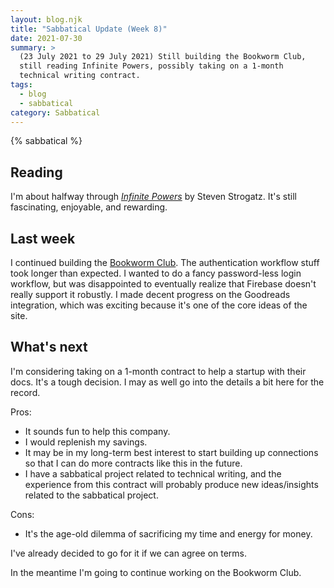 ```yaml
---
layout: blog.njk
title: "Sabbatical Update (Week 8)"
date: 2021-07-30
summary: >
  (23 July 2021 to 29 July 2021) Still building the Bookworm Club,
  still reading Infinite Powers, possibly taking on a 1-month
  technical writing contract.
tags:
  - blog
  - sabbatical
category: Sabbatical
---
```


{% sabbatical %}

## Reading

[calculus]: http://www.stevenstrogatz.com/books/infinite-powers

I'm about halfway through [*Infinite Powers*][calculus]
by Steven Strogatz. It's still fascinating, enjoyable,
and rewarding.

## Last week

I continued building the [Bookworm Club](https://bookworm.club).
The authentication workflow stuff took longer than expected. I wanted
to do a fancy password-less login workflow, but was disappointed to
eventually realize that Firebase doesn't really support it robustly.
I made decent progress on the Goodreads integration, which was exciting
because it's one of the core ideas of the site.

## What's next

I'm considering taking on a 1-month contract to help a startup with
their docs. It's a tough decision. I may as well go into the details
a bit here for the record.

Pros:

* It sounds fun to help this company.
* I would replenish my savings.
* It may be in my long-term best interest to start building
  up connections so that I can do more contracts like this
  in the future.
* I have a sabbatical project related to technical writing,
  and the experience from this contract will probably produce
  new ideas/insights related to the sabbatical project.

Cons:

* It's the age-old dilemma of sacrificing my time and energy for money.

I've already decided to go for it if we can agree on terms.

In the meantime I'm going to continue working on the Bookworm Club.
